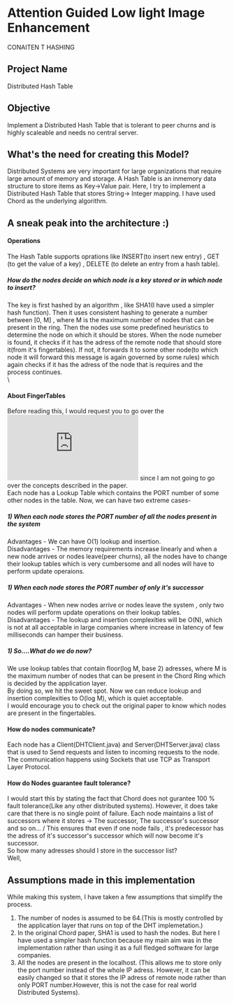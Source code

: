 # Attention Guided Low light Image Enhancement
CONAITEN T HASHING 


## Project Name
Distributed Hash Table
## Objective

Implement a Distributed Hash Table that is tolerant to peer churns and is highly scaleable and needs no central server.

## What's the need for creating this Model?
Distributed Systems are very important for large organizations that require large amount of memory and storage. A Hash Table is an inmemory data structure to store items as Key->Value pair. Here, I try to implement a Distributed Hash Table that stores String-> Integer mapping. I have used Chord as the underlying algorithm.



## A sneak peak into the architecture :)

#### Operations
The Hash Table supports oprations like INSERT(to insert new entry) , GET (to get the value of a key) , DELETE (to delete an entry from a hash table).
##### How do the nodes decide on which node is a key stored or in which node to insert?
The key is first hashed by an algorithm , like SHA1(I have used a simpler hash function). Then it uses consistent hashing to generate a number between [0, M] , where M is the maximum number of nodes that can be present in the ring. Then the nodes use some predefined heuristics to determine the node on which it should be stores. When the node numeber is found, it checks if it has the adress of the remote node that should store it(from it's fingertables). If not, it forwards it to some other node(to which node it will forward this message is again governed by some rules) which again checks if it has the adress of the node that is requires and the process continues. \
 \
 

#### About FingerTables
Before reading this, I would request you to go over the![Chord Paper](https://pdos.csail.mit.edu/papers/ton:chord/paper-ton.pdf) since I am not going to go over the concepts described in the paper. \
Each node has a Lookup Table which contains the PORT number of some other nodes in the table. Now, we can have two extreme cases-
##### 1) When each node stores the PORT number of all the nodes present in the system
Advantages - We can have O(1) lookup and insertion. \
Disadvantages - The memory requirements increase linearly and when a new node arrives or nodes leave(peer churns), all the nodes have to change their lookup tables which is very cumbersome and all nodes will have to perform update operaions.

##### 1) When each node stores the PORT number of only it's successor
Advantages - When new nodes arrive or nodes leave the system , only two nodes will perform update operations on their lookup tables. \
Disadvantages - The lookup and insertion complexities will be O(N), which is not at all acceptable in large companies where increase in latency of few milliseconds can hamper their business.

##### 1) So....What do we do now?
We use lookup tables that contain floor(log M, base 2) adresses, where M is the maximum number of nodes that can be present in the Chord Ring which is decided by the application layer. \
By doing so, we hit the sweet spot. Now we can reduce lookup and insertion complexities to O(log M), which is quiet acceptable. \
I would encourage you to check out the original paper to know which nodes are present in the fingertables.


#### How do nodes communicate?
Each node has a Client(DHTClient.java) and Server(DHTServer.java) class that is used to Send requests and listen to incoming requests to the node. \
The communication happens using Sockets that use TCP as Transport Layer Protocol.

#### How do Nodes guarantee fault tolerance?
I would start this by stating the fact that Chord does not gurantee 100 % fault tolerance(Like any other distributed systems). However, it does take care that there is no single point of failure. Each node maintains a list of successors where it stores -> The successor, The successor's successor and so on... /
This ensures that even if one node fails , it's predecessor has the adress of it's successor's successor which will now become it's successor. \
So how many adresses should I store in the successor list? \
Well, 



## Assumptions made in this implementation

While making this system, I have taken a few assumptions that simplify the process.
1) The number of nodes is assumed to be 64.(This is mostly controlled by the application layer that runs on top of the DHT implemetation.)
2) In the original Chord paper, SHA1 is used to hash the nodes. But here I have used a simpler hash function because my main aim was in the implementation rather than using it as a full fledged software for large companies.
3) All the nodes are present in the localhost. (This allows me to store only the port number instead of the whole IP adress. However, it can be easily changed so that it stores the IP adress of remote node rather than only PORT number.However, this is not the case for real world Distributed Systems).
